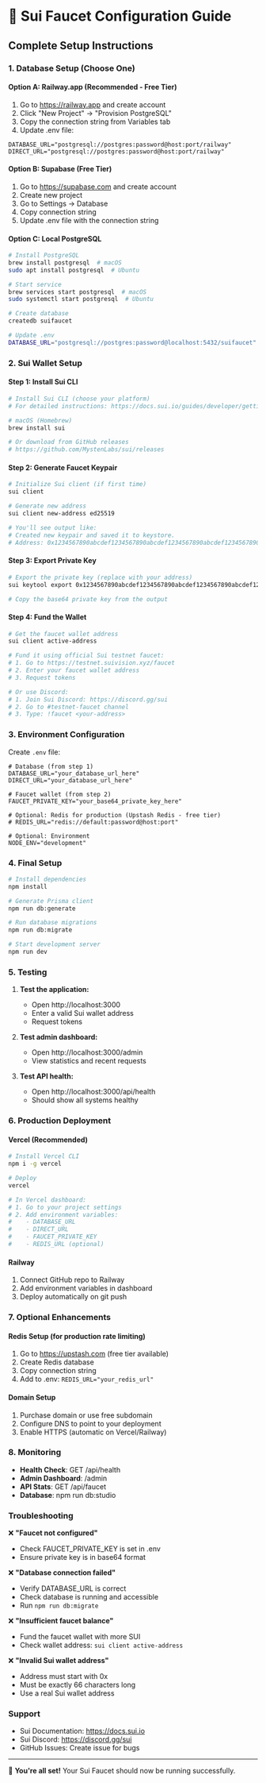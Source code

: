 # 🚰 Sui Faucet Configuration Guide

## Complete Setup Instructions

### 1. Database Setup (Choose One)

#### Option A: Railway.app (Recommended - Free Tier)
1. Go to https://railway.app and create account
2. Click "New Project" → "Provision PostgreSQL"
3. Copy the connection string from Variables tab
4. Update .env file:
```env
DATABASE_URL="postgresql://postgres:password@host:port/railway"
DIRECT_URL="postgresql://postgres:password@host:port/railway"
```

#### Option B: Supabase (Free Tier)
1. Go to https://supabase.com and create account
2. Create new project
3. Go to Settings → Database
4. Copy connection string
5. Update .env file with the connection string

#### Option C: Local PostgreSQL
```bash
# Install PostgreSQL
brew install postgresql  # macOS
sudo apt install postgresql  # Ubuntu

# Start service
brew services start postgresql  # macOS
sudo systemctl start postgresql  # Ubuntu

# Create database
createdb suifaucet

# Update .env
DATABASE_URL="postgresql://postgres:password@localhost:5432/suifaucet"
```

### 2. Sui Wallet Setup

#### Step 1: Install Sui CLI
```bash
# Install Sui CLI (choose your platform)
# For detailed instructions: https://docs.sui.io/guides/developer/getting-started/sui-install

# macOS (Homebrew)
brew install sui

# Or download from GitHub releases
# https://github.com/MystenLabs/sui/releases
```

#### Step 2: Generate Faucet Keypair
```bash
# Initialize Sui client (if first time)
sui client

# Generate new address
sui client new-address ed25519

# You'll see output like:
# Created new keypair and saved it to keystore.
# Address: 0x1234567890abcdef1234567890abcdef1234567890abcdef1234567890abcdef12
```

#### Step 3: Export Private Key
```bash
# Export the private key (replace with your address)
sui keytool export 0x1234567890abcdef1234567890abcdef1234567890abcdef1234567890abcdef12 key-pair

# Copy the base64 private key from the output
```

#### Step 4: Fund the Wallet
```bash
# Get the faucet wallet address
sui client active-address

# Fund it using official Sui testnet faucet:
# 1. Go to https://testnet.suivision.xyz/faucet
# 2. Enter your faucet wallet address
# 3. Request tokens

# Or use Discord:
# 1. Join Sui Discord: https://discord.gg/sui
# 2. Go to #testnet-faucet channel
# 3. Type: !faucet <your-address>
```

### 3. Environment Configuration

Create `.env` file:
```env
# Database (from step 1)
DATABASE_URL="your_database_url_here"
DIRECT_URL="your_database_url_here"

# Faucet wallet (from step 2)
FAUCET_PRIVATE_KEY="your_base64_private_key_here"

# Optional: Redis for production (Upstash Redis - free tier)
# REDIS_URL="redis://default:password@host:port"

# Optional: Environment
NODE_ENV="development"
```

### 4. Final Setup

```bash
# Install dependencies
npm install

# Generate Prisma client
npm run db:generate

# Run database migrations
npm run db:migrate

# Start development server
npm run dev
```

### 5. Testing

1. **Test the application:**
   - Open http://localhost:3000
   - Enter a valid Sui wallet address
   - Request tokens

2. **Test admin dashboard:**
   - Open http://localhost:3000/admin
   - View statistics and recent requests

3. **Test API health:**
   - Open http://localhost:3000/api/health
   - Should show all systems healthy

### 6. Production Deployment

#### Vercel (Recommended)
```bash
# Install Vercel CLI
npm i -g vercel

# Deploy
vercel

# In Vercel dashboard:
# 1. Go to your project settings
# 2. Add environment variables:
#    - DATABASE_URL
#    - DIRECT_URL  
#    - FAUCET_PRIVATE_KEY
#    - REDIS_URL (optional)
```

#### Railway
1. Connect GitHub repo to Railway
2. Add environment variables in dashboard
3. Deploy automatically on git push

### 7. Optional Enhancements

#### Redis Setup (for production rate limiting)
1. Go to https://upstash.com (free tier available)
2. Create Redis database
3. Copy connection string
4. Add to .env: `REDIS_URL="your_redis_url"`

#### Domain Setup
1. Purchase domain or use free subdomain
2. Configure DNS to point to your deployment
3. Enable HTTPS (automatic on Vercel/Railway)

### 8. Monitoring

- **Health Check**: GET /api/health
- **Admin Dashboard**: /admin
- **API Stats**: GET /api/faucet
- **Database**: npm run db:studio

### Troubleshooting

❌ **"Faucet not configured"**
- Check FAUCET_PRIVATE_KEY is set in .env
- Ensure private key is in base64 format

❌ **"Database connection failed"**
- Verify DATABASE_URL is correct
- Check database is running and accessible
- Run `npm run db:migrate`

❌ **"Insufficient faucet balance"**
- Fund the faucet wallet with more SUI
- Check wallet address: `sui client active-address`

❌ **"Invalid Sui wallet address"**
- Address must start with 0x
- Must be exactly 66 characters long
- Use a real Sui wallet address

### Support

- Sui Documentation: https://docs.sui.io
- Sui Discord: https://discord.gg/sui
- GitHub Issues: Create issue for bugs

---

🎉 **You're all set!** Your Sui Faucet should now be running successfully.
